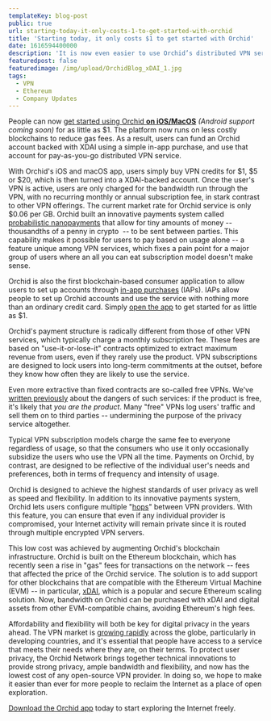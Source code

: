 ```yaml
---
templateKey: blog-post
public: true
url: starting-today-it-only-costs-1-to-get-started-with-orchid
title: 'Starting today, it only costs $1 to get started with Orchid'
date: 1616594400000
description: 'It is now even easier to use Orchid’s distributed VPN service.'
featuredpost: false
featuredimage: /img/upload/OrchidBlog_xDAI_1.jpg
tags:
  - VPN
  - Ethereum
  - Company Updates
---
```

People can now [get started using Orchid **on iOS/MacOS**](https://apps.apple.com/app/apple-store/id1474884867) *(Android support coming soon)* for as little as $1. The platform now runs on less costly blockchains to reduce gas fees. As a result, users can fund an Orchid account backed with XDAI using a simple in-app purchase, and use that account for pay-as-you-go distributed VPN service.

With Orchid's iOS and macOS app, users simply buy VPN credits for $1, $5 or $20, which is then turned into a XDAI-backed account. Once the user's VPN is active, users are only charged for the bandwidth run through the VPN, with no recurring monthly or annual subscription fee, in stark contrast to other VPN offerings. The current market rate for Orchid service is only $0.06 per GB. Orchid built an innovative payments system called [probabilistic nanopayments](/introducing-nanopayments/) that allow for tiny amounts of money -- thousandths of a penny in crypto  -- to be sent between parties. This capability makes it possible for users to pay based on usage alone -- a feature unique among VPN services, which fixes a pain point for a major group of users where an all you can eat subscription model doesn't make sense.

Orchid is also the first blockchain-based consumer application to allow users to set up accounts through [in-app purchases](/why-orchids-in-app-purchases-are-a-game-changer-for-dapp-usage/) (IAPs). IAPs allow people to set up Orchid accounts and use the service with nothing more than an ordinary credit card. Simply [open the app](https://apps.apple.com/app/apple-store/id1474884867) to get started for as little as $1.

Orchid's payment structure is radically different from those of other VPN services, which typically charge a monthly subscription fee. These fees are based on "use-it-or-lose-it" contracts optimized to extract maximum revenue from users, even if they rarely use the product. VPN subscriptions are designed to lock users into long-term commitments at the outset, before they know how often they are likely to use the service.

Even more extractive than fixed contracts are so-called free VPNs. We've [written previously](/should-you-leave-your-vpn-on-all-the-time/) about the dangers of such services: if the product is free, it's likely that *you are the product*. Many "free" VPNs log users' traffic and sell them on to third parties -- undermining the purpose of the privacy service altogether.

Typical VPN subscription models charge the same fee to everyone regardless of usage, so that the consumers who use it only occasionally subsidize the users who use the VPN all the time. Payments on Orchid, by contrast, are designed to be reflective of the individual user's needs and preferences, both in terms of frequency and intensity of usage.

Orchid is designed to achieve the highest standards of user privacy as well as speed and flexibility. In addition to its innovative payments system, Orchid lets users configure multiple "[hops](/what-is-a-hop/)" between VPN providers. With this feature, you can ensure that even if any individual provider is compromised, your Internet activity will remain private since it is routed through multiple encrypted VPN servers.

This low cost was achieved by augmenting Orchid's blockchain infrastructure. Orchid is built on the Ethereum blockchain, which has recently seen a rise in "gas" fees for transactions on the network -- fees that affected the price of the Orchid service. The solution is to add support for other blockchains that are compatible with the Ethereum Virtual Machine (EVM) -- in particular, [xDAI](https://www.xdaichain.com/), which is a popular and secure Ethereum scaling solution. Now, bandwidth on Orchid can be purchased with xDAI and digital assets from other EVM-compatible chains, avoiding Ethereum's high fees.

Affordability and flexibility will both be key for digital privacy in the years ahead. The VPN market is [growing rapidly](/what-the-global-vpn-markets-explosive-growth-means-for-orchid/) across the globe, particularly in developing countries, and it's essential that people have access to a service that meets their needs where they are, on their terms. To protect user privacy, the Orchid Network brings together technical innovations to provide strong privacy, ample bandwidth and flexibility, and now has the lowest cost of any open-source VPN provider. In doing so, we hope to make it easier than ever for more people to reclaim the Internet as a place of open exploration.

[Download the Orchid app](https://www.orchid.com/download) today to start exploring the Internet freely.